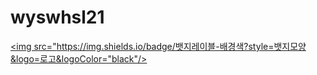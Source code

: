 # wyswhsl21
<a href="https://velog.io/@wyswhsl21" target="_blank"><img src="https://img.shields.io/badge/뱃지레이블-배경색?style=뱃지모양&logo=로고&logoColor="black"/></a>
